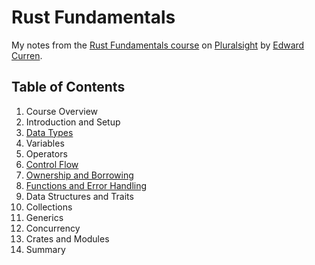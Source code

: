 # Rust Fundamentals

My notes from the [Rust Fundamentals course](https://app.pluralsight.com/library/courses/fundamentals-rust/table-of-contents) on [Pluralsight](https://pluralsight.com) by [Edward Curren](http://edwardcurren.com/).

## Table of Contents

1. Course Overview
2. Introduction and Setup
3. [Data Types](./03-data-types/)
4. Variables
5. Operators
6. [Control Flow](./06-control-flow/)
7. [Ownership and Borrowing](./07-ownership-and-borrowing/)
8. [Functions and Error Handling](./08-functions-and-error-handling/)
9. Data Structures and Traits
10. Collections
11. Generics
12. Concurrency
13. Crates and Modules
14. Summary
